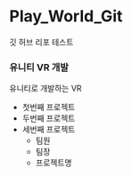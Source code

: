 # Play_World_Git
깃 허브 리포 테스트

### 유니티 VR 개발

유니티로 개발하는 VR

- 첫번째 프로젝트
- 두번째 프로젝트
- 세번째 프로젝트
  - 팀원
  - 팀장
  - 프로젝트명